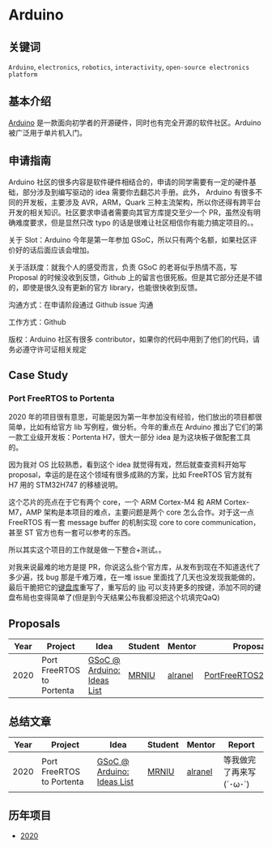 # Arduino

## 关键词

`Arduino`, `electronics`, `robotics`, `interactivity`, `open-source electronics platform`

## 基本介绍

[Arduino](https://arduino.cc/) 是一款面向初学者的开源硬件，同时也有完全开源的软件社区。Arduino 被广泛用于单片机入门。

## 申请指南

Arduino 社区的很多内容是软件硬件相结合的，申请的同学需要有一定的硬件基础，部分涉及到编写驱动的 idea 需要你去翻芯片手册。此外， Arduino 有很多不同的开发板，主要涉及 AVR，ARM，Quark 三种主流架构，所以你还得有跨平台开发的相关知识。社区要求申请者需要向其官方库提交至少一个 PR，虽然没有明确难度要求，但是显然只改 typo 的话是很难让社区相信你有能力搞定项目的。。



关于 Slot：Arduino 今年是第一年参加 GSoC，所以只有两个名额，如果社区评价好的话后面应该会增加。

关于活跃度：就我个人的感受而言，负责 GSoC 的老哥似乎热情不高，写 Proposal 的时候没收到反馈，Github 上的留言也很死板。但是其它部分还是不错的，即使是很久没有更新的官方 library，也能很快收到反馈。



沟通方式：在申请阶段通过 Github issue 沟通

工作方式：Github

版权：Arduino 社区有很多 contributor，如果你的代码中用到了他们的代码，请务必遵守许可证相关规定

## Case Study

### Port FreeRTOS to Portenta

2020 年的项目很有意思，可能是因为第一年参加没有经验，他们放出的项目都很简单，比如有给官方 lib 写例程，做分析。今年的重点在 Arduino 推出了它们的第一款工业级开发板：Portenta H7，很大一部分 idea 是为这块板子做配套工具的。

因为我对 OS 比较熟悉，看到这个 idea 就觉得有戏，然后就查查资料开始写 proposal，幸运的是在这个领域有很多成熟的方案，比如 FreeRTOS 官方就有 H7 用的 STM32H747 的移植说明。

这个芯片的亮点在于它有两个 core，一个 ARM Cortex-M4 和 ARM Cortex-M7，AMP 架构是本项目的难点，主要问题是两个 core 怎么合作。对于这一点 FreeRTOS 有一套 message buffer 的机制实现 core to core communication，甚至 ST 官方也有一套可以参考的东西。

所以其实这个项目的工作就是做一下整合+测试。。



对我来说最难的地方是提 PR，你说这么些个官方库，从发布到现在不知道迭代了多少遍，找 bug 那是千难万难，在一堆 issue 里面找了几天也没发现我能做的，最后干脆把它的[键盘库](https://github.com/arduino-libraries/Keyboard)重写了，重写后的 [lib](https://github.com/MRNIU/Keyboard) 可以支持更多的按键，添加不同的键盘布局也变得简单了(但是到今天结果公布我都没把这个坑填完QaQ)

## Proposals

| Year | Project | Idea | Student | Mentor | Proposal |
| ---- | ------- | ---- | ------- | ------ | -------- |
|  2020  | Port FreeRTOS to Portenta |   [GSoC @ Arduino: Ideas List](https://github.com/arduino/summer-of-code/blob/master/ideas.md)   |   [MRNIU](https://github.com/MRNIU) | [alranel](https://github.com/alranel) |   [PortFreeRTOS2Portenta][PortFreeRTOS2Portenta]   |

## 总结文章

| Year | Project | Idea | Student | Mentor | Report |
| ---- | ------- | ---- | ------- | ------ | -------- |
|  2020  | Port FreeRTOS to Portenta |   [GSoC @ Arduino: Ideas List](https://github.com/arduino/summer-of-code/blob/master/ideas.md)   |   [MRNIU](https://github.com/MRNIU) | [alranel](https://github.com/alranel) |   等我做完了再来写 (´･ω･`)   |

## 历年项目

* [2020](https://summerofcode.withgoogle.com/organizations/6251078376488960/#6482418854264832)

[PortFreeRTOS2Portenta]:./proposals/2020/PortFreeRTOS2Portenta.pdf

